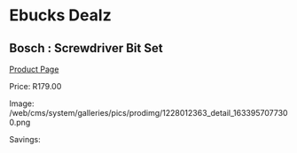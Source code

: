 
# Ebucks Dealz
## Bosch : Screwdriver Bit Set
[Product Page](https://www.ebucks.com/web/shop/productSelected.do?prodId=1228012363&catId=717324798)

Price: R179.00

Image: /web/cms/system/galleries/pics/prodimg/1228012363_detail_1633957077300.png

Savings: 


	